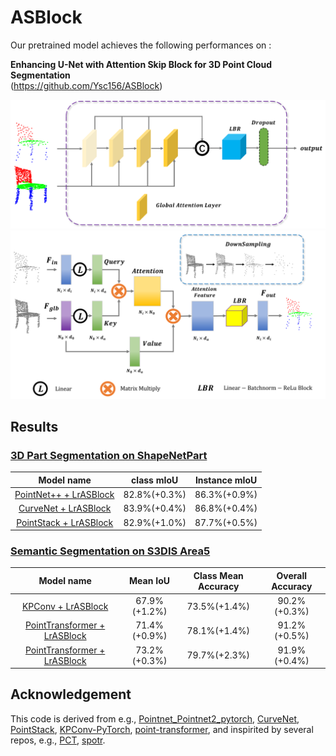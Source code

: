 # ASBlock


Our pretrained model achieves the following performances on :

**Enhancing U-Net with Attention Skip Block for 3D Point Cloud Segmentation**<br>(https://github.com/Ysc156/ASBlock)

<p align = 'center'>
<img src="./ASBlock.png" alt="overview" width="1000"/>

<img src="./GAlayer.png" alt="overview" width="1000"/>
</p>


## Results

### [3D Part Segmentation on ShapeNetPart](https://paperswithcode.com/sota/3d-part-segmentation-on-shapenet-part)

|                                                  Model name                                                   |    class mIoU     |   Instance mIoU   | 
|:-------------------------------------------------------------------------------------------------------------:|:-----------------:|:-----------------:|
|  [PointNet++ + LrASBlock](https://drive.google.com/drive/folders/12ToS0wrfljTAxSdYSPaYFRuWSzWQKJcr?usp=sharing)  |   82.8%(+0.3%)    |   86.3%(+0.9%)    |
|  [CurveNet + LrASBlock](https://drive.google.com/drive/folders/12vuAIEn2F3NGWzi3YDwnI-9gOJHfmeWl?usp=sharing)   |   83.9%(+0.4%)    |   86.8%(+0.4%)    |
| [PointStack + LrASBlock](https://drive.google.com/drive/folders/1jZB-5Jq4IGN8_K4Rz9tltQwNfpF8CEV3?usp=sharing)  |   82.9%(+1.0%)    |   87.7%(+0.5%)    |

### [Semantic Segmentation on S3DIS Area5](https://paperswithcode.com/sota/semantic-segmentation-on-s3dis-area5)

|                                                     Model name                                                      |     Mean IoU      | Class Mean Accuracy  | Overall Accuracy  |
|:-------------------------------------------------------------------------------------------------------------------:|:-----------------:|:--------------------:|:-----------------:|
|      [KPConv + LrASBlock](https://drive.google.com/drive/folders/1qWY7UaAmgviy7ycHRPRj-sL4PG4zfExS?usp=sharing)       |   67.9%(+1.2%)    |     73.5%(+1.4%)     |   90.2%(+0.3%)    |
| [PointTransformer + LrASBlock](https://drive.google.com/drive/folders/1xMPEHWA9xO1FzLmMhK1oiIQIXFVMCbMx?usp=sharing)  |   71.4%(+0.9%)    |     78.1%(+1.4%)     |   91.2%(+0.5%)    |
| [PointTransformer + LrASBlock](https://drive.google.com/drive/folders/1xMPEHWA9xO1FzLmMhK1oiIQIXFVMCbMx?usp=sharing)  |   73.2%(+0.3%)    |     79.7%(+2.3%)     |   91.9%(+0.4%)    |
## Acknowledgement

This code is derived from e.g., [Pointnet_Pointnet2_pytorch](https://github.com/yanx27/Pointnet_Pointnet2_pytorch), [CurveNet](https://github.com/tiangexiang/CurveNet), [PointStack](https://github.com/LongerVision/PointStack), [KPConv-PyTorch](https://github.com/HuguesTHOMAS/KPConv-PyTorch), [point-transformer](https://github.com/POSTECH-CVLab/point-transformer), and inspirited by several repos, e.g., [PCT](https://github.com/MenghaoGuo/PCT), [spotr](https://github.com/mlvlab/spotr).
